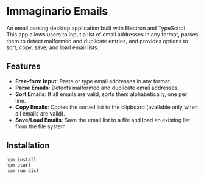# Immaginario Emails

An email parsing desktop application built with Electron and TypeScript. This app allows users to input a list of email addresses in any format, parses them to detect malformed and duplicate entries, and provides options to sort, copy, save, and load email lists.

## Features

- **Free-form Input**: Paste or type email addresses in any format.
- **Parse Emails**: Detects malformed and duplicate email addresses.
- **Sort Emails**: If all emails are valid, sorts them alphabetically, one per line.
- **Copy Emails**: Copies the sorted list to the clipboard (available only when all emails are valid).
- **Save/Load Emails**: Save the email list to a file and load an existing list from the file system.

## Installation

```bash
npm install
npm start
npm run dist
```
